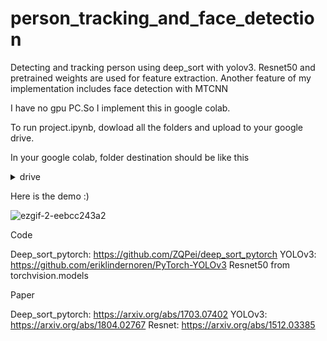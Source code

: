 # person_tracking_and_face_detection

Detecting and tracking person using deep_sort with yolov3. Resnet50 and pretrained weights are used for feature extraction.
Another feature of my implementation includes face detection with MTCNN

I have no gpu PC.So I implement this in google colab. 

To run project.ipynb, dowload all the folders and upload to your google drive.

In your google colab, folder destination should be like this

<details>
<summary>drive</summary>

- [MyDrive](file1.md)
- [deep_sort_pytorch-master]
- [PyTorch-YOLOv3-master]
- [yolov3.weights]
- [feature_extraction.py]
- [project.ipynb]
</details>

Here is the demo :)

![ezgif-2-eebcc243a2](https://user-images.githubusercontent.com/30900212/230763482-ff01f5ac-bf8f-47bf-b7ed-95d274b018fa.gif)

Code

Deep_sort_pytorch: https://github.com/ZQPei/deep_sort_pytorch
YOLOv3: https://github.com/eriklindernoren/PyTorch-YOLOv3
Resnet50 from torchvision.models

Paper

Deep_sort_pytorch: https://arxiv.org/abs/1703.07402
YOLOv3: https://arxiv.org/abs/1804.02767
Resnet: https://arxiv.org/abs/1512.03385
